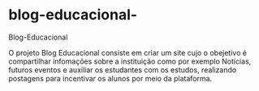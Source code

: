 # blog-educacional-

Blog-Educacional

O projeto Blog Educacional consiste em criar um site cujo o obejetivo é compartilhar infomações sobre a instituição como por exemplo Notícias, futuros eventos e auxiliar os estudantes com os estudos, realizando postagens para incentivar os alunos por meio da plataforma.
